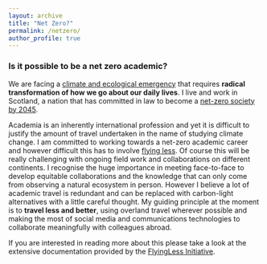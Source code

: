 ```yaml
---
layout: archive
title: "Net Zero?"
permalink: /netzero/
author_profile: true
---
```


### Is it possible to be a net zero academic?

We are facing a [climate and ecological emergency](https://academic.oup.com/bioscience/advance-article/doi/10.1093/biosci/biz088/5610806) that requires **radical transformation of how we go about our daily lives**. I live and work in Scotland, a nation that has committed in law to become a [net-zero society by 2045](https://www.gov.scot/news/scotland-to-become-a-net-zero-society/).

Academia is an inherently international profession and yet it is difficult to justify the amount of travel undertaken in the name of studying climate change. I am committed to working towards a net-zero academic career and however difficult this has to involve [flying less](https://academicflyingblog.wordpress.com).  Of course this will be really challenging with ongoing field work and collaborations on different continents. I recognise the huge importance in meeting face-to-face to develop equitable collaborations and the knowledge that can only come from observing a natural ecosystem in person. However I believe a lot of academic travel is redundant and can be replaced with carbon-light alternatives with a little careful thought. My guiding principle at the moment is to **travel less and better**, using overland travel wherever possible and making the most of social media and communications technologies to collaborate meaningfully with colleagues abroad.

If you are interested in reading more about this please take a look at the extensive documentation provided by the [FlyingLess Initiative](https://docs.google.com/document/d/1URRRh4zMSpvtZY08F9-Rkbx0qkNNmfzIzqOlqZWKxkE/edit).




